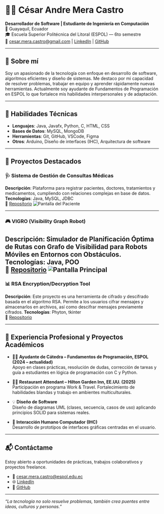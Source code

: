 # 👨‍💻 César Andre Mera Castro

**Desarrollador de Software | Estudiante de Ingeniería en Computación**  
📍 Guayaquil, Ecuador  
🎓 Escuela Superior Politécnica del Litoral (ESPOL) — 6to semestre  
📧 cesar.mera.castro@gmail.com | [LinkedIn](https://www.linkedin.com/in/cesar-mera/) | [GitHub](https://github.com/CesarMera1709cmc)

---

## 🚀 Sobre mí

Soy un apasionado de la tecnología con enfoque en desarrollo de software, algoritmos eficientes y diseño de sistemas. Me destaco por mi capacidad de resolver problemas, trabajar en equipo y aprender rápidamente nuevas herramientas. Actualmente soy ayudante de Fundamentos de Programación en ESPOL lo que fortalece mis habilidades interpersonales y de adaptación.

---

## 🧠 Habilidades Técnicas

- **Lenguajes**: Java, Javafx, Python, C, HTML, CSS  
- **Bases de Datos**: MySQL, MongoDB  
- **Herramientas**: Git, GitHub, VSCode, Figma
- **Otros**: Arduino, Diseño de interfaces (IHC), Arquitectura de software

---

## 📁 Proyectos Destacados

### 🩺 Sistema de Gestión de Consultas Médicas
**Descripción**: Plataforma para registrar pacientes, doctores, tratamientos y medicamentos, cumpliendo con relaciones complejas en base de datos.  
**Tecnologías**: Java, MySQL, JDBC  
🔗 [Repositorio](https://github.com/paulethTandazo/Bases_Hospital_G3)
![Pantalla del Paciente](https://i.postimg.cc/ZqJ4TqDN/vista-Doctor.png)

---

### 🎮 VIGRO (Visibility Graph Robot)
**Descripción**: Simulador de Planificación Óptima de Rutas con Grafo de Visibilidad para Robots Móviles en Entornos con Obstáculos. 
**Tecnologías**: Java, POO  
🔗 [Repositorio]((https://github.com/CesarMera1709cmc/VIGRO-Visibility_Graph_Robot-))
![Pantalla Principal](https://postimg.cc/VSq9qxB6)
---

### 📊 RSA Encryption/Decryption Tool
**Descripción**: Este proyecto es una herramienta de cifrado y descifrado basada en el algoritmo RSA. Permite a los usuarios cifrar mensajes y almacenarlos en archivos, así como descifrar mensajes previamente cifrados.
**Tecnologías**: Phyton, tkinter  
🔗 [Repositorio](https://github.com/DanRCM/Discrete_mathematics)


---

## 🧪 Experiencia Profesional y Proyectos Académicos
- 👨‍🏫 **Ayudante de Cátedra – Fundamentos de Programación, ESPOL (2024 – actualidad)**  
  Apoyo en clases prácticas, resolución de dudas, corrección de tareas y guía a estudiantes en lógica de programación con C y Python.
- 👨‍🍳 **Restaurant Attendant – Hilton Garden Inn, EE.UU. (2025)**  
  Participación en programa Work & Travel. Fortalecimiento de habilidades blandas y trabajo en ambientes multiculturales.

- 💡 **Diseño de Software**  
  Diseño de diagramas UML (clases, secuencia, casos de uso) aplicando principios SOLID para sistemas reales.

- 🔌 **Interacción Humano Computador (IHC)**  
  Desarrollo de prototipos de interfaces gráficas centradas en el usuario.

---


## 📬 Contáctame

Estoy abierto a oportunidades de prácticas, trabajos colaborativos y proyectos freelance.

- 📧 cesar.mera.castro@espol.edu.ec 
- 🌐 [LinkedIn](https://www.linkedin.com/in/cesar-mera/)  
- 💼 [GitHub](https://github.com/CesarMera1709cmc)

---

_“La tecnología no solo resuelve problemas, también crea puentes entre ideas, culturas y personas.”_
